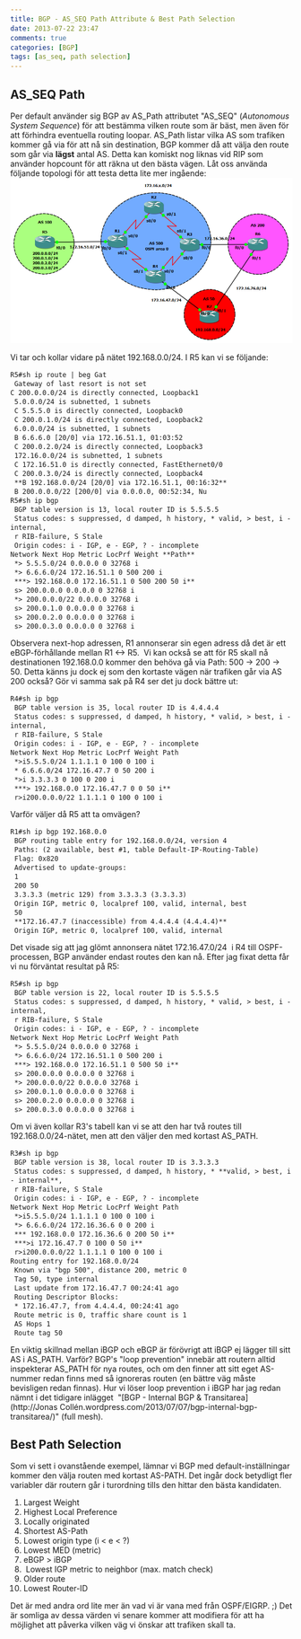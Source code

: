 ```yaml
---
title: BGP - AS_SEQ Path Attribute & Best Path Selection
date: 2013-07-22 23:47
comments: true
categories: [BGP]
tags: [as_seq, path selection]
---
```

AS_SEQ Path
------------

Per default använder sig BGP av AS_Path attributet "AS_SEQ" (_Autonomous System Sequence_) för att bestämma vilken route som är bäst, men även för att förhindra eventuella routing loopar. AS_Path listar vilka AS som trafiken kommer gå via för att nå sin destination, BGP kommer då att välja den route som går via **lägst** antal AS. Detta kan komiskt nog liknas vid RIP som använder hopcount för att räkna ut den bästa vägen. Låt oss använda följande topologi för att testa detta lite mer ingående: 
![bgp AS-path](/assets/images/2013/07/bgp-as-path.png) 

Vi tar och kollar vidare på nätet 192.168.0.0/24. I R5 kan vi se följande:
```
R5#sh ip route | beg Gat
 Gateway of last resort is not set
C 200.0.0.0/24 is directly connected, Loopback1
 5.0.0.0/24 is subnetted, 1 subnets
 C 5.5.5.0 is directly connected, Loopback0
 C 200.0.1.0/24 is directly connected, Loopback2
 6.0.0.0/24 is subnetted, 1 subnets
 B 6.6.6.0 [20/0] via 172.16.51.1, 01:03:52
 C 200.0.2.0/24 is directly connected, Loopback3
 172.16.0.0/24 is subnetted, 1 subnets
 C 172.16.51.0 is directly connected, FastEthernet0/0
 C 200.0.3.0/24 is directly connected, Loopback4
 **B 192.168.0.0/24 [20/0] via 172.16.51.1, 00:16:32**
 B 200.0.0.0/22 [200/0] via 0.0.0.0, 00:52:34, Nu
R5#sh ip bgp
 BGP table version is 13, local router ID is 5.5.5.5
 Status codes: s suppressed, d damped, h history, * valid, > best, i - internal,
 r RIB-failure, S Stale
 Origin codes: i - IGP, e - EGP, ? - incomplete
Network Next Hop Metric LocPrf Weight **Path**
 *> 5.5.5.0/24 0.0.0.0 0 32768 i
 *> 6.6.6.0/24 172.16.51.1 0 500 200 i
 ***> 192.168.0.0 172.16.51.1 0 500 200 50 i**
 s> 200.0.0.0 0.0.0.0 0 32768 i
 *> 200.0.0.0/22 0.0.0.0 32768 i
 s> 200.0.1.0 0.0.0.0 0 32768 i
 s> 200.0.2.0 0.0.0.0 0 32768 i
 s> 200.0.3.0 0.0.0.0 0 32768 i
```
Observera next-hop adressen, R1 annonserar sin egen adress då det är ett eBGP-förhållande mellan R1 <-> R5.  Vi kan också se att för R5 skall nå destinationen 192.168.0.0 kommer den behöva gå via Path: 500 -> 200 -> 50. Detta känns ju dock ej som den kortaste vägen när trafiken går via AS 200 också? Gör vi samma sak på R4 ser det ju dock bättre ut:
```
R4#sh ip bgp
 BGP table version is 35, local router ID is 4.4.4.4
 Status codes: s suppressed, d damped, h history, * valid, > best, i - internal,
 r RIB-failure, S Stale
 Origin codes: i - IGP, e - EGP, ? - incomplete
Network Next Hop Metric LocPrf Weight Path
 *>i5.5.5.0/24 1.1.1.1 0 100 0 100 i
 * 6.6.6.0/24 172.16.47.7 0 50 200 i
 *>i 3.3.3.3 0 100 0 200 i
 ***> 192.168.0.0 172.16.47.7 0 0 50 i**
 r>i200.0.0.0/22 1.1.1.1 0 100 0 100 i
```
Varför väljer då R5 att ta omvägen?
```
R1#sh ip bgp 192.168.0.0
 BGP routing table entry for 192.168.0.0/24, version 4
 Paths: (2 available, best #1, table Default-IP-Routing-Table)
 Flag: 0x820
 Advertised to update-groups:
 1
 200 50
 3.3.3.3 (metric 129) from 3.3.3.3 (3.3.3.3)
 Origin IGP, metric 0, localpref 100, valid, internal, best
 50
 **172.16.47.7 (inaccessible) from 4.4.4.4 (4.4.4.4)**
 Origin IGP, metric 0, localpref 100, valid, internal
```
Det visade sig att jag glömt annonsera nätet 172.16.47.0/24  i R4 till OSPF-processen, BGP använder endast routes den kan nå. Efter jag fixat detta får vi nu förväntat resultat på R5:
```
R5#sh ip bgp
 BGP table version is 22, local router ID is 5.5.5.5
 Status codes: s suppressed, d damped, h history, * valid, > best, i - internal,
 r RIB-failure, S Stale
 Origin codes: i - IGP, e - EGP, ? - incomplete
Network Next Hop Metric LocPrf Weight Path
 *> 5.5.5.0/24 0.0.0.0 0 32768 i
 *> 6.6.6.0/24 172.16.51.1 0 500 200 i
 ***> 192.168.0.0 172.16.51.1 0 500 50 i**
 s> 200.0.0.0 0.0.0.0 0 32768 i
 *> 200.0.0.0/22 0.0.0.0 32768 i
 s> 200.0.1.0 0.0.0.0 0 32768 i
 s> 200.0.2.0 0.0.0.0 0 32768 i
 s> 200.0.3.0 0.0.0.0 0 32768 i
```
Om vi även kollar R3's tabell kan vi se att den har två routes till 192.168.0.0/24-nätet, men att den väljer den med kortast AS_PATH.
```
R3#sh ip bgp
 BGP table version is 38, local router ID is 3.3.3.3
 Status codes: s suppressed, d damped, h history, * **valid, > best, i - internal**,
 r RIB-failure, S Stale
 Origin codes: i - IGP, e - EGP, ? - incomplete
Network Next Hop Metric LocPrf Weight Path
 *>i5.5.5.0/24 1.1.1.1 0 100 0 100 i
 *> 6.6.6.0/24 172.16.36.6 0 0 200 i
 *** 192.168.0.0 172.16.36.6 0 200 50 i**
 ***>i 172.16.47.7 0 100 0 50 i**
 r>i200.0.0.0/22 1.1.1.1 0 100 0 100 i
Routing entry for 192.168.0.0/24
 Known via "bgp 500", distance 200, metric 0
 Tag 50, type internal
 Last update from 172.16.47.7 00:24:41 ago
 Routing Descriptor Blocks:
 * 172.16.47.7, from 4.4.4.4, 00:24:41 ago
 Route metric is 0, traffic share count is 1
 AS Hops 1
 Route tag 50
```
En viktig skillnad mellan iBGP och eBGP är förövrigt att iBGP ej lägger till sitt AS i AS_PATH. Varför? BGP's "loop prevention" innebär att routern alltid inspekterar AS_PATH för nya routes, och om den finner att sitt eget AS-nummer redan finns med så ignoreras routen (en bättre väg måste bevisligen redan finnas). Hur vi löser loop prevention i iBGP har jag redan nämnt i det tidigare inlägget  "[BGP - Internal BGP & Transitarea](http://Jonas Collén.wordpress.com/2013/07/07/bgp-internal-bgp-transitarea/)" (full mesh).

Best Path Selection
-------------------

Som vi sett i ovanstående exempel, lämnar vi BGP med default-inställningar kommer den välja routen med kortast AS-PATH. Det ingår dock betydligt fler variabler där routern går i turordning tills den hittar den bästa kandidaten.

1.  Largest Weight
2.  Highest Local Preference
3.  Locally originated
4.  Shortest AS-Path
5.  Lowest origin type (i < e < ?)
6.  Lowest MED (metric)
7.  eBGP > iBGP
8.   Lowest IGP metric to neighbor (max. match check)
9.  Older route
10.  Lowest Router-ID

Det är med andra ord lite mer än vad vi är vana med från OSPF/EIGRP. ;) Det är somliga av dessa värden vi senare kommer att modifiera för att ha möjlighet att påverka vilken väg vi önskar att trafiken skall ta.

